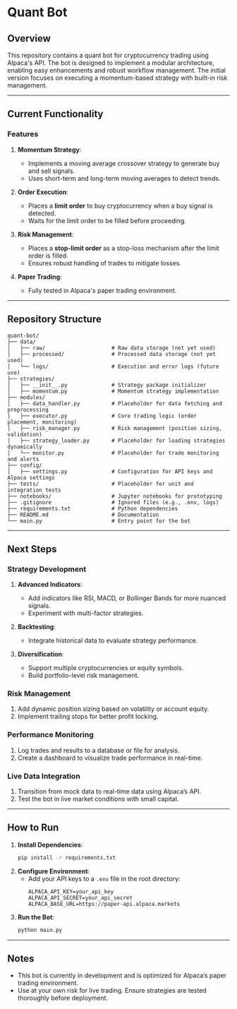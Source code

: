 
# Quant Bot

## Overview
This repository contains a quant bot for cryptocurrency trading using Alpaca's API. The bot is designed to implement a modular architecture, enabling easy enhancements and robust workflow management. The initial version focuses on executing a momentum-based strategy with built-in risk management.

---

## Current Functionality
### Features
1. **Momentum Strategy**:
   - Implements a moving average crossover strategy to generate buy and sell signals.
   - Uses short-term and long-term moving averages to detect trends.

2. **Order Execution**:
   - Places a **limit order** to buy cryptocurrency when a buy signal is detected.
   - Waits for the limit order to be filled before proceeding.

3. **Risk Management**:
   - Places a **stop-limit order** as a stop-loss mechanism after the limit order is filled.
   - Ensures robust handling of trades to mitigate losses.

4. **Paper Trading**:
   - Fully tested in Alpaca's paper trading environment.

---

## Repository Structure
```
quant-bot/
├── data/
│   ├── raw/                     # Raw data storage (not yet used)
│   ├── processed/               # Processed data storage (not yet used)
│   └── logs/                    # Execution and error logs (future use)
├── strategies/
│   ├── __init__.py              # Strategy package initializer
│   ├── momentum.py              # Momentum strategy implementation
├── modules/
│   ├── data_handler.py          # Placeholder for data fetching and preprocessing
│   ├── executor.py              # Core trading logic (order placement, monitoring)
│   ├── risk_manager.py          # Risk management (position sizing, validation)
│   ├── strategy_loader.py       # Placeholder for loading strategies dynamically
│   └── monitor.py               # Placeholder for trade monitoring and alerts
├── config/
│   ├── settings.py              # Configuration for API keys and Alpaca settings
├── tests/                       # Placeholder for unit and integration tests
├── notebooks/                   # Jupyter notebooks for prototyping
├── .gitignore                   # Ignored files (e.g., .env, logs)
├── requirements.txt             # Python dependencies
├── README.md                    # Documentation
└── main.py                      # Entry point for the bot
```

---

## Next Steps
### Strategy Development
1. **Advanced Indicators**:
   - Add indicators like RSI, MACD, or Bollinger Bands for more nuanced signals.
   - Experiment with multi-factor strategies.

2. **Backtesting**:
   - Integrate historical data to evaluate strategy performance.

3. **Diversification**:
   - Support multiple cryptocurrencies or equity symbols.
   - Build portfolio-level risk management.

### Risk Management
1. Add dynamic position sizing based on volatility or account equity.
2. Implement trailing stops for better profit locking.

### Performance Monitoring
1. Log trades and results to a database or file for analysis.
2. Create a dashboard to visualize trade performance in real-time.

### Live Data Integration
1. Transition from mock data to real-time data using Alpaca’s API.
2. Test the bot in live market conditions with small capital.

---

## How to Run
1. **Install Dependencies**:
   ```bash
   pip install -r requirements.txt
   ```
2. **Configure Environment**:
   - Add your API keys to a `.env` file in the root directory:
     ```
     ALPACA_API_KEY=your_api_key
     ALPACA_API_SECRET=your_api_secret
     ALPACA_BASE_URL=https://paper-api.alpaca.markets
     ```
3. **Run the Bot**:
   ```bash
   python main.py
   ```

---

## Notes
- This bot is currently in development and is optimized for Alpaca’s paper trading environment.
- Use at your own risk for live trading. Ensure strategies are tested thoroughly before deployment.
